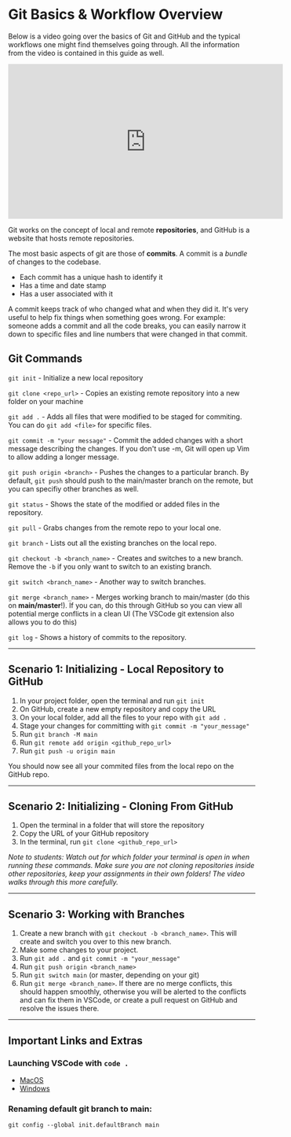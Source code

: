 # Git Basics & Workflow Overview

Below is a video going over the basics of Git and GitHub and the typical workflows one might find themselves going through. All the information from the video is contained in this guide as well.

<iframe width="560" height="315" src="https://www.youtube.com/embed/Sb_kD1IHm98" title="YouTube video player" frameborder="0" allow="accelerometer; autoplay; clipboard-write; encrypted-media; gyroscope; picture-in-picture; web-share" allowfullscreen></iframe>

Git works on the concept of local and remote **repositories**, and GitHub is a website that hosts remote repositories.

The most basic aspects of git are those of **commits**. A commit is a _bundle_ of changes to the codebase.

- Each commit has a unique hash to identify it
- Has a time and date stamp
- Has a user associated with it

A commit keeps track of who changed what and when they did it. It's very useful to help fix things when something goes wrong. For example: someone adds a commit and all the code breaks, you can easily narrow it down to specific files and line numbers that were changed in that commit.

## Git Commands

`git init` - Initialize a new local repository

`git clone <repo_url>` - Copies an existing remote repository into a new folder on your machine

`git add .` - Adds all files that were modified to be staged for commiting. You can do `git add <file>` for specific files.

`git commit -m "your message"` - Commit the added changes with a short message describing the changes. If you don't use -m, Git will open up Vim to allow adding a longer message.

`git push origin <branch>` - Pushes the changes to a particular branch. By default, `git push` should push to the main/master branch on the remote, but you can specifiy other branches as well.

`git status` - Shows the state of the modified or added files in the repository.

`git pull` - Grabs changes from the remote repo to your local one.

`git branch` - Lists out all the existing branches on the local repo.

`git checkout -b <branch_name>` - Creates and switches to a new branch. Remove the `-b` if you only want to switch to an existing branch.

`git switch <branch_name>` - Another way to switch branches.

`git merge <branch_name>` - Merges working branch to main/master (do this on **main/master**!). If you can, do this through GitHub so you can view all potential merge conflicts in a clean UI (The VSCode git extension also allows you to do this)

`git log` - Shows a history of commits to the repository.

---

## Scenario 1: Initializing - Local Repository to GitHub

1. In your project folder, open the terminal and run `git init`
2. On GitHub, create a new empty repository and copy the URL
3. On your local folder, add all the files to your repo with `git add .`
4. Stage your changes for committing with `git commit -m "your_message"`
5. Run `git branch -M main`
6. Run `git remote add origin <github_repo_url>`
7. Run `git push -u origin main`

You should now see all your commited files from the local repo on the GitHub repo.

---

## Scenario 2: Initializing - Cloning From GitHub

1. Open the terminal in a folder that will store the repository
2. Copy the URL of your GitHub repository
3. In the terminal, run `git clone <github_repo_url>`

_Note to students: Watch out for which folder your terminal is open in when running these commands. Make sure you are not cloning repositories inside other repositories, keep your assignments in their own folders! The video walks through this more carefully._

---

## Scenario 3: Working with Branches

1. Create a new branch with `git checkout -b <branch_name>`. This will create and switch you over to this new branch.
2. Make some changes to your project.
3. Run `git add .` and `git commit -m "your_message"`
4. Run `git push origin <branch_name>`
5. Run `git switch main` (or master, depending on your git)
6. Run `git merge <branch_name>`. If there are no merge conflicts, this should happen smoothly, otherwise you will be alerted to the conflicts and can fix them in VSCode, or create a pull request on GitHub and resolve the issues there.

---

## Important Links and Extras

### Launching VSCode with `code .`

- [MacOS](https://code.visualstudio.com/docs/setup/mac)
- [Windows](https://code.visualstudio.com/docs/editor/command-line)

### Renaming default git branch to main:

`git config --global init.defaultBranch main`
